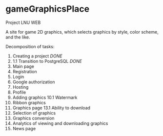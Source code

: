 # gameGraphicsPlace
Project LNU WEB

A site for game 2D graphics, which selects graphics by style, color scheme, and the like.

Decomposition of tasks:
1. Creating a project *DONE*
2. 1.1 Transition to PostgreSQL *DONE*
3. Main page
4. Registration
5. Login
6. Google authorization
7. Hosting
8. Profile
9. Adding graphics
10.1 Watermark
11. Ribbon graphics
12. Graphics page
13.1 Ability to download
14. Selection of graphics
15. Graphics conversion
16. Analytics of viewing and downloading graphics
17. News page
